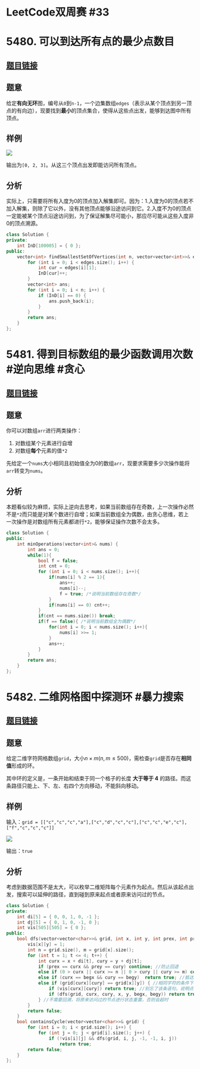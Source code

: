 #  LeetCode双周赛 #33

# 5480. 可以到达所有点的最少点数目

## [题目链接](https://leetcode-cn.com/problems/minimum-number-of-vertices-to-reach-all-nodes/)

## 题意

给定**有向无环**图，编号从`0`到`n-1`，一个边集数组`edges`（表示从某个顶点到另一顶点的有向边），现要找到**最小**的顶点集合，使得从这些点出发，能够到达图中所有顶点。

## 样例

![](https://gitee.com/j__strawhat/MyImages/raw/master/5480e2.png)

输出为`[0, 2, 3]`。从这三个顶点出发即能访问所有顶点。

## 分析

实际上，只需要将所有入度为0的顶点加入解集即可。因为：1.入度为0的顶点若不加入解集，则除了它以外，没有其他顶点能够沿途访问到它。2.入度不为0的顶点一定能被某个顶点沿途访问到，为了保证解集尽可能小，那应尽可能从这些入度非0的顶点溯源。

```c++
class Solution {
private:
    int InD[100005] = { 0 };
public:
    vector<int> findSmallestSetOfVertices(int n, vector<vector<int>>& edges) {
        for (int i = 0; i < edges.size(); i++) {
            int cur = edges[i][1];
            InD[cur]++;
        }
        vector<int> ans;
        for (int i = 0; i < n; i++) {
            if (InD[i] == 0) {
                ans.push_back(i);
            }
        }
        return ans;
    }
};
```



# 5481. 得到目标数组的最少函数调用次数 #逆向思维 #贪心

## [题目链接](https://leetcode-cn.com/problems/minimum-numbers-of-function-calls-to-make-target-array/)

## 题意

你可以对数组`arr`进行两类操作：

1. 对数组某个元素进行自增
2. 对数组**每个**元素的值`*2`

先给定一个`nums`大小相同且初始值全为0的数组`arr`，现要求需要多少次操作能将`arr`转变为`nums`。

## 分析

本题看似较为麻烦，实际上逆向去思考，如果当前数组存在奇数，上一次操作必然不是`*2`而只能是对某个数进行自增；如果当前数组全为偶数，由贪心思维，若上一次操作是对数组所有元素都进行`*2`，能够保证操作次数不会太多。

```c++
class Solution {
public:
    int minOperations(vector<int>& nums) {
        int ans = 0;
        while(1){
            bool f = false;
            int cnt = 0;
            for (int i = 0; i < nums.size(); i++){
                if(nums[i] % 2 == 1){
                    ans++;
                    nums[i]--;
                    f = true; /*说明当前数组存在奇数*/
                }
                if(nums[i] == 0) cnt++;
            }
            if(cnt == nums.size()) break;
            if(f == false){ /*说明当前数组全为偶数*/
                for(int i = 0; i < nums.size(); i++){
                    nums[i] >>= 1;
                }
                ans++;
            }
        }
        return ans;
    }
};
```

# 5482. 二维网格图中探测环 #暴力搜索

## [题目链接](https://leetcode-cn.com/problems/detect-cycles-in-2d-grid/)

## 题意

给定二维字符网格数组`grid`，大小$n\times m(n,m\leq500)$，需检查`grid`是否存在**相同值**形成的环。

其中环的定义是，一条开始和结束于同一个格子的长度 **大于等于 4** 的路径。而这条路径只能上、下、左、右四个方向移动，不能斜向移动。

## 样例

输入：`grid = [["c","c","c","a"],["c","d","c","c"],["c","c","e","c"],["f","c","c","c"]]`

![](https://gitee.com/j__strawhat/MyImages/raw/master/5482e22.png)

输出：`true`

## 分析

考虑到数据范围不是太大，可以枚举二维矩阵每个元素作为起点。然后从该起点出发，搜索可以延伸的路径，直到碰到原来起点或者原来访问过的节点。

```c++
class Solution {
private:
    int di[5] = { 0, 0, 1, 0, -1 };
    int dj[5] = { 0, 1, 0, -1, 0 };
    int vis[505][505] = { 0 };
public:
    bool dfs(vector<vector<char>>& grid, int x, int y, int prex, int prey, int begx, int begy) { //(x,y)表示当前点，(prex,prey)表示上一转移的点，(begx,begy)表示原来起点
        vis[x][y] = 1;
        int n = grid.size(), m = grid[x].size();
        for (int t = 1; t <= 4; t++) {
            int curx = x + di[t], cury = y + dj[t];
            if (prex == curx && prey == cury) continue; //防止回退
            else if (0 > curx || curx >= n || 0 > cury || cury >= m) continue; //防止越界
            else if (curx == begx && cury == begy)  return true; //抵达起点
            else if (grid[curx][cury] == grid[x][y]) { //相同字符的条件下
                if (vis[curx][cury]) return true; //别忘了该条语句。说明点(x,y)周围遇到相同字符的元素,可以形成环。减少时间复杂度
                if (dfs(grid, curx, cury, x, y, begx, begy)) return true;//再搜索
            } //不需要回溯，将原来访问过的节点进行状态重置，否则会超时
        }
        return false;
    }
    bool containsCycle(vector<vector<char>>& grid) {
        for (int i = 0; i < grid.size(); i++) {
            for (int j = 0; j < grid[i].size(); j++) {
                if (!vis[i][j] && dfs(grid, i, j, -1, -1, i, j))
                    return true;
        return false;
    }
};
```



